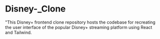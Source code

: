 # Disney-_Clone
"This Disney+ frontend clone repository hosts the codebase for recreating the user interface of the popular Disney+ streaming platform using React and Tailwind. 
